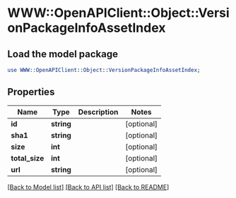 # WWW::OpenAPIClient::Object::VersionPackageInfoAssetIndex

## Load the model package
```perl
use WWW::OpenAPIClient::Object::VersionPackageInfoAssetIndex;
```

## Properties
Name | Type | Description | Notes
------------ | ------------- | ------------- | -------------
**id** | **string** |  | [optional] 
**sha1** | **string** |  | [optional] 
**size** | **int** |  | [optional] 
**total_size** | **int** |  | [optional] 
**url** | **string** |  | [optional] 

[[Back to Model list]](../README.md#documentation-for-models) [[Back to API list]](../README.md#documentation-for-api-endpoints) [[Back to README]](../README.md)


